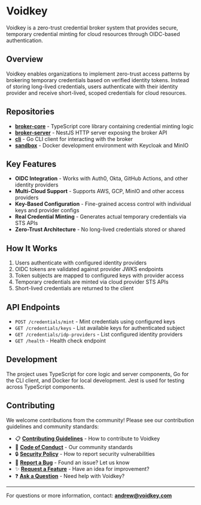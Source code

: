# Voidkey

Voidkey is a zero-trust credential broker system that provides secure, temporary credential minting for cloud resources through OIDC-based authentication.

## Overview

Voidkey enables organizations to implement zero-trust access patterns by brokering temporary credentials based on verified identity tokens. Instead of storing long-lived credentials, users authenticate with their identity provider and receive short-lived, scoped credentials for cloud resources.

## Repositories

- **[broker-core](https://github.com/voidkey-oss/broker-core)** - TypeScript core library containing credential minting logic
- **[broker-server](https://github.com/voidkey-oss/broker-server)** - NestJS HTTP server exposing the broker API
- **[cli](https://github.com/voidkey-oss/cli)** - Go CLI client for interacting with the broker
- **[sandbox](https://github.com/voidkey-oss/sandbox)** - Docker development environment with Keycloak and MinIO

## Key Features

- **OIDC Integration** - Works with Auth0, Okta, GitHub Actions, and other identity providers
- **Multi-Cloud Support** - Supports AWS, GCP, MinIO and other access providers
- **Key-Based Configuration** - Fine-grained access control with individual keys and provider configs
- **Real Credential Minting** - Generates actual temporary credentials via STS APIs
- **Zero-Trust Architecture** - No long-lived credentials stored or shared

## How It Works

1. Users authenticate with configured identity providers
2. OIDC tokens are validated against provider JWKS endpoints
3. Token subjects are mapped to configured keys with provider access
4. Temporary credentials are minted via cloud provider STS APIs
5. Short-lived credentials are returned to the client

## API Endpoints

- `POST /credentials/mint` - Mint credentials using configured keys
- `GET /credentials/keys` - List available keys for authenticated subject
- `GET /credentials/idp-providers` - List configured identity providers
- `GET /health` - Health check endpoint

## Development

The project uses TypeScript for core logic and server components, Go for the CLI client, and Docker for local development. Jest is used for testing across TypeScript components.

## Contributing

We welcome contributions from the community! Please see our contribution guidelines and community standards:

- 📋 **[Contributing Guidelines](https://github.com/voidkey-oss/.github/blob/main/CONTRIBUTING.md)** - How to contribute to Voidkey
- 🤝 **[Code of Conduct](https://github.com/voidkey-oss/.github/blob/main/CODE_OF_CONDUCT.md)** - Our community standards
- 🔒 **[Security Policy](https://github.com/voidkey-oss/.github/blob/main/SECURITY.md)** - How to report security vulnerabilities
- 🐛 **[Report a Bug](https://github.com/voidkey-oss/.github/issues/new?template=bug_report.yml)** - Found an issue? Let us know
- ✨ **[Request a Feature](https://github.com/voidkey-oss/.github/issues/new?template=feature_request.yml)** - Have an idea for improvement?
- ❓ **[Ask a Question](https://github.com/voidkey-oss/.github/issues/new?template=question.yml)** - Need help with Voidkey?

---

For questions or more information, contact: **andrew@voidkey.com**